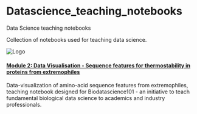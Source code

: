 # Datascience_teaching_notebooks
Data Science teaching notebooks

Collection of notebooks used for teaching data science.

![Logo](https://github.com/Magnushhoie/Datascience_teaching_notebooks/blob/master/img/module2_logo.png?raw=true&s=200)

#### [Module 2: Data Visualisation - Sequence features for thermostability in proteins from extremophiles](https://github.com/Magnushhoie/Datascience_teaching_notebooks/blob/master/Module_2_Sequence_DataVisualization__public_MH_AFS.ipynb)
Data-visualization of amino-acid sequence features from extremophiles, teaching notebook designed for Biodatascience101 - an initiative to teach fundamental biological data science to academics and industry professionals.
